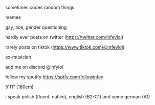 sometimes codes random things

memes

gay, ace, gender questioning

hardly ever posts on twitter (https://twitter.com/infevlol)

rarely posts on tiktok (https://www.tiktok.com/@infevlol)

ex-musician

add me on discord @infylol

follow my spotify https://sptfy.com/followinfev

5'11" (180cm)

i speak polish (fluent, native), english (B2-C1) and some german (A1)

